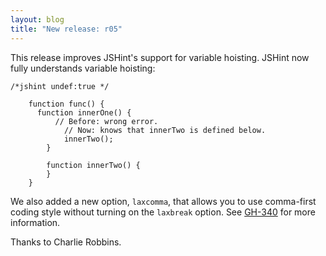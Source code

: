```yaml
---
layout: blog
title: "New release: r05"
---
```


This release improves JSHint's support for variable hoisting. JSHint
now fully understands variable hoisting:

    /*jshint undef:true */

        function func() {
          function innerOne() {
              // Before: wrong error.
                // Now: knows that innerTwo is defined below.
                innerTwo();
            }

            function innerTwo() {
            }
        }

We also added a new option, `laxcomma`, that allows you to use
comma-first coding style without turning on the `laxbreak` option. See
[GH-340](https://github.com/jshint/jshint/pull/340) for more information.

Thanks to Charlie Robbins.

